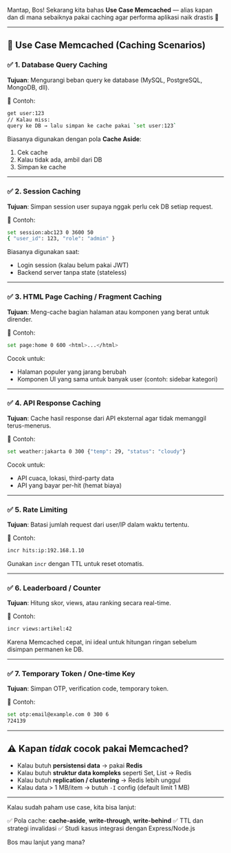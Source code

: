 Mantap, Bos! Sekarang kita bahas **Use Case Memcached** — alias kapan dan di mana sebaiknya pakai caching agar performa aplikasi naik drastis 🚀

---

## 🧩 **Use Case Memcached (Caching Scenarios)**

### ✅ 1. **Database Query Caching**

**Tujuan**: Mengurangi beban query ke database (MySQL, PostgreSQL, MongoDB, dll).

📌 Contoh:

```bash
get user:123
// Kalau miss:
query ke DB → lalu simpan ke cache pakai `set user:123`
```

Biasanya digunakan dengan pola **Cache Aside**:

1. Cek cache
2. Kalau tidak ada, ambil dari DB
3. Simpan ke cache

---

### ✅ 2. **Session Caching**

**Tujuan**: Simpan session user supaya nggak perlu cek DB setiap request.

📌 Contoh:

```bash
set session:abc123 0 3600 50
{ "user_id": 123, "role": "admin" }
```

Biasanya digunakan saat:

* Login session (kalau belum pakai JWT)
* Backend server tanpa state (stateless)

---

### ✅ 3. **HTML Page Caching / Fragment Caching**

**Tujuan**: Meng-cache bagian halaman atau komponen yang berat untuk dirender.

📌 Contoh:

```bash
set page:home 0 600 <html>...</html>
```

Cocok untuk:

* Halaman populer yang jarang berubah
* Komponen UI yang sama untuk banyak user (contoh: sidebar kategori)

---

### ✅ 4. **API Response Caching**

**Tujuan**: Cache hasil response dari API eksternal agar tidak memanggil terus-menerus.

📌 Contoh:

```bash
set weather:jakarta 0 300 {"temp": 29, "status": "cloudy"}
```

Cocok untuk:

* API cuaca, lokasi, third-party data
* API yang bayar per-hit (hemat biaya)

---

### ✅ 5. **Rate Limiting**

**Tujuan**: Batasi jumlah request dari user/IP dalam waktu tertentu.

📌 Contoh:

```bash
incr hits:ip:192.168.1.10
```

Gunakan `incr` dengan TTL untuk reset otomatis.

---

### ✅ 6. **Leaderboard / Counter**

**Tujuan**: Hitung skor, views, atau ranking secara real-time.

📌 Contoh:

```bash
incr views:artikel:42
```

Karena Memcached cepat, ini ideal untuk hitungan ringan sebelum disimpan permanen ke DB.

---

### ✅ 7. **Temporary Token / One-time Key**

**Tujuan**: Simpan OTP, verification code, temporary token.

📌 Contoh:

```bash
set otp:email@example.com 0 300 6
724139
```

---

## ⚠️ **Kapan *tidak* cocok pakai Memcached?**

* Kalau butuh **persistensi data** → pakai **Redis**
* Kalau butuh **struktur data kompleks** seperti Set, List → Redis
* Kalau butuh **replication / clustering** → Redis lebih unggul
* Kalau data > 1 MB/item → butuh `-I` config (default limit 1 MB)

---

Kalau sudah paham use case, kita bisa lanjut:

✅ Pola cache: **cache-aside**, **write-through**, **write-behind**
✅ TTL dan strategi invalidasi
✅ Studi kasus integrasi dengan Express/Node.js

Bos mau lanjut yang mana?
